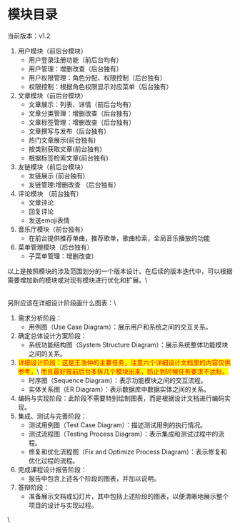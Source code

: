 # 模块目录

当前版本：v1.2

1. 用户模块（前后台模块）
   * 用户登录注册功能（前后台均有）
   * 用户管理：增删改查（后台独有）
   * 用户权限管理：角色分配、权限控制（后台独有）
   * 权限控制：根据角色权限显示对应菜单（后台独有）
2. 文章模块（前后台模块）
   * 文章展示：列表、详情（前后台均有）
   * 文章分类管理：增删改查（后台独有）
   * 文章标签管理：增删改查（后台独有）
   * 文章撰写与发布（后台独有）
   * 热门文章展示(前台独有)
   * 按类别获取文章(前台独有)
   * 根据标签检索文章(前台独有)
3. 友链模块（前后台模块）
   * 友链展示 (前台独有)
   * 友链管理:增删改查 （后台独有）
4. 评论模块 （前台独有）
   * 文章评论
   * 回复评论
   * 发送emoji表情
5. 音乐厅模块（前台独有）
   * 在前台提供推荐单曲，推荐歌单，歌曲检索，全局音乐播放的功能
6. 菜单管理模块（后台独有）
   * 子菜单管理：增删改查）

以上是按照模块的涉及范围划分的一个版本设计。在后续的版本迭代中，可以根据需要增加新的模块或对现有模块进行优化和扩展。\


\
另附应该在详细设计阶段画什么图表：\


1. 需求分析阶段：
   * 用例图（Use Case Diagram）：展示用户和系统之间的交互关系。
2. 确定总体设计方案阶段：
   * 系统功能结构图（System Structure Diagram）：展示系统整体功能模块之间的关系。
3. <mark style="color:red;">详细设计阶段：这是王浩仲的主要任务，注意六个详细设计文档里的内容仅供参考，</mark>\ <mark style="color:red;">而且最好按前后台多拆几个模块出来，防止到时候任务要求不达标。</mark>
   * 时序图（Sequence Diagram）：表示功能模块之间的交互流程。
   * 实体关系图（ER Diagram）：表示数据库中数据实体之间的关系。
4. 编码与实现阶段：此阶段不需要特别绘制图表，而是根据设计文档进行编码实现。
5. 集成、测试与完善阶段：
   * 测试用例图（Test Case Diagram）：描述测试用例的执行情况。
   * 测试流程图（Testing Process Diagram）：表示集成和测试过程中的流程。
   * 修复和优化流程图（Fix and Optimize Process Diagram）：表示修复和优化过程的流程。
6. 完成课程设计报告阶段：
   * 报告中包含上述各个阶段的图表，并加以说明。
7. 答辩阶段：
   * 准备展示文档或幻灯片，其中包括上述阶段的图表，以便清晰地展示整个项目的设计与实现过程。

\
